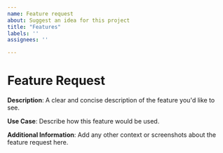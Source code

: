 ```yaml
---
name: Feature request
about: Suggest an idea for this project
title: "Features"
labels: ''
assignees: ''

---
```


# Feature Request

**Description**:
A clear and concise description of the feature you'd like to see.

**Use Case**:
Describe how this feature would be used.

**Additional Information**:
Add any other context or screenshots about the feature request here.
